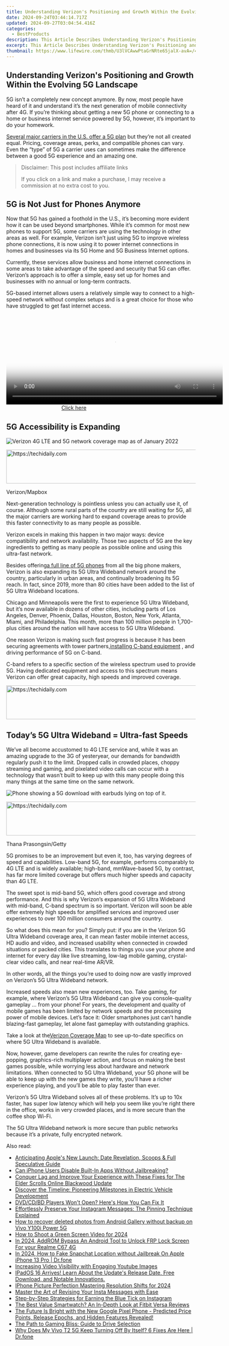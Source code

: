 ```yaml
---
title: Understanding Verizon's Positioning and Growth Within the Evolving 5G Landscape
date: 2024-09-24T03:44:14.717Z
updated: 2024-09-27T03:04:54.416Z
categories:
  - BestProducts
description: This Article Describes Understanding Verizon's Positioning and Growth Within the Evolving 5G Landscape
excerpt: This Article Describes Understanding Verizon's Positioning and Growth Within the Evolving 5G Landscape
thumbnail: https://www.lifewire.com/thmb/U3lVCAwwPtaGrNRte65jalX-avA=/400x300/filters:no_upscale():max_bytes(150000):strip_icc():format(webp)/5Gmapofnighttimecity_WorayuthKamonsuwan-1153457673_ReducedANDcropped-5536f5b9f48948c8a028482bce2e4b9d.jpg
---
```


## Understanding Verizon's Positioning and Growth Within the Evolving 5G Landscape

5G isn’t a completely new concept anymore. By now, most people have heard of it and understand it’s the next generation of mobile connectivity after 4G. If you’re thinking about getting a new 5G phone or connecting to a home or business internet service powered by 5G, however, it’s important to do your homework.

[Several major carriers in the U.S. offer a 5G plan](https://www.lifewire.com/5g-availability-us-4155914) but they’re not all created equal. Pricing, coverage areas, perks, and compatible phones can vary. Even the “type” of 5G a carrier uses can sometimes make the difference between a good 5G experience and an amazing one.

>  Disclaimer: This post includes affiliate links
>
>  If you click on a link and make a purchase, I may receive a commission at no extra cost to you.
>

## 5G is Not Just for Phones Anymore

 Now that 5G has gained a foothold in the U.S., it’s becoming more evident how it can be used beyond smartphones. While it’s common for most new phones to support 5G, some carriers are using the technology in other areas as well. For example, Verizon isn’t just using 5G to improve wireless phone connections, it is now using it to power internet connections in homes and businesses via its 5G Home and 5G Business Internet options.

 Currently, these services allow business and home internet connections in some areas to take advantage of the speed and security that 5G can offer. Verizon’s approach is to offer a simple, easy set up for homes and businesses with no annual or long-term contracts.  

 5G-based internet allows users a relatively simple way to connect to a high-speed network without complex setups and is a great choice for those who have struggled to get fast internet access.

<!-- affiliate ads begin -->
<span id="1983575">
					<video width="576" height="240" style="cursor:pointer"
           poster="//a.impactradius-go.com/display-clicktoplayimage/1983575.png"
           onclick="if(!this.playClicked){this.play();this.setAttribute('controls',true);this.playClicked=true;}">
	   <source src="//a.impactradius-go.com/display-ad/22993-1983575">
	   <img src="//a.impactradius-go.com/display-clicktoplayimage/1983575.png" style="border: none; height: 100%; width: 100%; object-fit: contain">
	</video>
	<div style="width:360px;text-align:center"><a href="javascript:window.open(decodeURIComponent('https%3A%2F%2Fhomestyler.sjv.io%2Fc%2F5597632%2F1983575%2F22993'), '_blank');void(0);">Click here</a></div>
</span>
<img height="0" width="0" src="https://imp.pxf.io/i/5597632/1983575/22993" style="position:absolute;visibility:hidden;" border="0" />
<!-- affiliate ads end -->

## 5G Accessibility is Expanding

![Verizon 4G LTE and 5G network coverage map as of January 2022](https://www.lifewire.com/thmb/MQmv-K977NjKnKZ-omRuAbGaUnw=/960x0/filters:no_upscale():max_bytes(200000):strip_icc():format(webp)/Verizon4GLTEand5Gnetworkcoveragemap_Verizon_Mapbox-da85fd0bbabf4b44b3c71153d8c50354.jpg)

<!-- affiliate ads begin -->
<a href="https://appsumo.8odi.net/c/5597632/2087390/7443" target="_top" id="2087390">
  <img src="//a.impactradius-go.com/display-ad/7443-2087390" border="0" alt="https://techidaily.com" width="728" height="90"/>
</a>
<img height="0" width="0" src="https://appsumo.8odi.net/i/5597632/2087390/7443" style="position:absolute;visibility:hidden;" border="0" />
<!-- affiliate ads end -->

Verizon/Mapbox

 Next-generation technology is pointless unless you can actually use it, of course. Although some rural parts of the country are still waiting for 5G, all the major carriers are working hard to expand coverage areas to provide this faster connectivity to as many people as possible.

 Verizon excels in making this happen in two major ways: device compatibility and network availability. Those two aspects of 5G are the key ingredients to getting as many people as possible online and using this ultra-fast network.

 Besides offering[a full line of 5G phones](https://www.verizon.com/5g/phones/) from all the big phone makers, Verizon is also expanding its 5G Ultra Wideband network around the country, particularly in urban areas, and continually broadening its 5G reach. In fact, since 2019, more than 80 cities have been added to the list of 5G Ultra Wideband locations.

 Chicago and Minneapolis were the first to experience 5G Ultra Wideband, but it’s now available in dozens of other cities, including parts of Los Angeles, Denver, Phoenix, Dallas, Houston, Boston, New York, Atlanta, Miami, and Philadelphia. This month, more than 100 million people in 1,700-plus cities around the nation will have access to 5G Ultra Wideband.

 One reason Verizon is making such fast progress is because it has been securing agreements with tower partners,[installing C-band equipment](https://www.verizon.com/about/news/verizon-starts-c-band-equipment-deployment) , and driving performance of 5G on C-band.

 C-band refers to a specific section of the wireless spectrum used to provide 5G. Having dedicated equipment and access to this spectrum means Verizon can offer great capacity, high speeds and improved coverage.

<!-- affiliate ads begin -->
<a href="https://appsumo.8odi.net/c/5597632/2111982/7443" target="_top" id="2111982">
  <img src="//a.impactradius-go.com/display-ad/7443-2111982" border="0" alt="https://techidaily.com" width="728" height="90"/>
</a>
<img height="0" width="0" src="https://appsumo.8odi.net/i/5597632/2111982/7443" style="position:absolute;visibility:hidden;" border="0" />
<!-- affiliate ads end -->

## Today’s 5G Ultra Wideband = Ultra-fast Speeds

 We’ve all become accustomed to 4G LTE service and, while it was an amazing upgrade to the 3G of yesteryear, our demands for bandwidth regularly push it to the limit. Dropped calls in crowded places, choppy streaming and gaming, and pixelated video calls can occur with a technology that wasn’t built to keep up with this many people doing this many things at the same time on the same network.

![Phone showing a 5G download with earbuds lying on top of it.](https://www.lifewire.com/thmb/gPFMP3LEFiK-_fC4nZuK9qPqtbI=/960x0/filters:no_upscale():max_bytes(200000):strip_icc():format(webp)/5Gdownloadonphonewithairpods_ThanaPrasongsin-1218047705_reducedandcropped-6c37669d2bb243688ffd6dbbc71e9147.jpg)

<!-- affiliate ads begin -->
<a href="https://aligracehair.sjv.io/c/5597632/1997680/19272" target="_top" id="1997680">
  <img src="//a.impactradius-go.com/display-ad/19272-1997680" border="0" alt="https://techidaily.com" width="728" height="90"/>
</a>
<img height="0" width="0" src="https://aligracehair.sjv.io/i/5597632/1997680/19272" style="position:absolute;visibility:hidden;" border="0" />
<!-- affiliate ads end -->

Thana Prasongsin/Getty

 5G promises to be an improvement but even it, too, has varying degrees of speed and capabilities. Low-band 5G, for example, performs comparably to 4G LTE and is widely available; high-band, mmWave-based 5G, by contrast, has far more limited coverage but offers much higher speeds and capacity than 4G LTE.

 The sweet spot is mid-band 5G, which offers good coverage and strong performance. And this is why Verizon’s expansion of 5G Ultra Wideband with mid-band, C-band spectrum is so important. Verizon will soon be able offer extremely high speeds for amplified services and improved user experiences to over 100 million consumers around the country.

 So what does this mean for you? Simply put: if you are in the Verizon 5G Ultra Wideband coverage area, it can mean faster mobile internet access, HD audio and video, and increased usability when connected in crowded situations or packed cities. This translates to things you use your phone and internet for every day like live streaming, low-lag mobile gaming, crystal-clear video calls, and near real-time AR/VR.

 In other words, all the things you’re used to doing now are vastly improved on Verizon’s 5G Ultra Wideband network.

 Increased speeds also mean new experiences, too. Take gaming, for example, where Verizon’s 5G Ultra Wideband can give you console-quality gameplay … from your phone! For years, the development and quality of mobile games has been limited by network speeds and the processing power of mobile devices. Let’s face it: Older smartphones just can’t handle blazing-fast gameplay, let alone fast gameplay with outstanding graphics.  

 Take a look at the[Verizon Coverage Map](https://www.verizon.com/coverage-map/) to see up-to-date specifics on where 5G Ultra Wideband is available.

 Now, however, game developers can rewrite the rules for creating eye-popping, graphics-rich multiplayer action, and focus on making the best games possible, while worrying less about hardware and network limitations. When connected to 5G Ultra Wideband, your 5G phone will be able to keep up with the new games they write, you’ll have a richer experience playing, and you’ll be able to play faster than ever.

 Verizon’s 5G Ultra Wideband solves all of these problems. It’s up to 10x faster, has super low latency which will help you seem like you’re right there in the office, works in very crowded places, and is more secure than the coffee shop Wi-Fi.  

 The 5G Ultra Wideband network is more secure than public networks because it’s a private, fully encrypted network.

<ins class="adsbygoogle"
     style="display:block"
     data-ad-format="autorelaxed"
     data-ad-client="ca-pub-7571918770474297"
     data-ad-slot="1223367746"></ins>

<ins class="adsbygoogle"
     style="display:block"
     data-ad-client="ca-pub-7571918770474297"
     data-ad-slot="8358498916"
     data-ad-format="auto"
     data-full-width-responsive="true"></ins>

<span class="atpl-alsoreadstyle">Also read:</span>
<div><ul>
<li><a href="https://technical-tips.techidaily.com/anticipating-apples-new-launch-date-revelation-scoops-and-full-speculative-guide/"><u>Anticipating Apple's New Launch: Date Revelation, Scoops & Full Speculative Guide</u></a></li>
<li><a href="https://technical-tips.techidaily.com/can-iphone-users-disable-built-in-apps-without-jailbreaking/"><u>Can iPhone Users Disable Built-In Apps Without Jailbreaking?</u></a></li>
<li><a href="https://win-answers.techidaily.com/conquer-lag-and-improve-your-experience-with-these-fixes-for-the-elder-scrolls-online-blackwood-update/"><u>Conquer Lag and Improve Your Experience with These Fixes for The Elder Scrolls Online Blackwood Update</u></a></li>
<li><a href="https://technical-tips.techidaily.com/discover-the-timeline-pioneering-milestones-in-electric-vehicle-development/"><u>Discover the Timeline: Pioneering Milestones in Electric Vehicle Development</u></a></li>
<li><a href="https://technical-tips.techidaily.com/dvdcdbd-players-wont-open-heres-how-you-can-fix-it/"><u>DVD/CD/BD Players Won't Open? Here's How You Can Fix It</u></a></li>
<li><a href="https://technical-tips.techidaily.com/effortlessly-preserve-your-instagram-messages-the-pinning-technique-explained/"><u>Effortlessly Preserve Your Instagram Messages: The Pinning Technique Explained</u></a></li>
<li><a href="https://blog-min.techidaily.com/how-to-recover-deleted-photos-from-android-gallery-without-backup-on-vivo-y100i-power-5g-by-stellar-photo-recovery-android-mobile-photo-recover/"><u>How to recover deleted photos from Android Gallery without backup on Vivo Y100i Power 5G</u></a></li>
<li><a href="https://extra-information.techidaily.com/how-to-shoot-a-green-screen-video-for-2024/"><u>How to Shoot a Green Screen Video for 2024</u></a></li>
<li><a href="https://bypass-frp.techidaily.com/in-2024-addrom-bypass-an-android-tool-to-unlock-frp-lock-screen-for-your-realme-c67-4g-by-drfone-android/"><u>In 2024, AddROM Bypass An Android Tool to Unlock FRP Lock Screen For your Realme C67 4G</u></a></li>
<li><a href="https://location-social.techidaily.com/in-2024-how-to-fake-snapchat-location-without-jailbreak-on-apple-iphone-13-pro-drfone-by-drfone-virtual-ios/"><u>In 2024, How to Fake Snapchat Location without Jailbreak On Apple iPhone 13 Pro | Dr.fone</u></a></li>
<li><a href="https://youtube-video-recordings.techidaily.com/increasing-video-visibility-with-engaging-youtube-images/"><u>Increasing Video Visibility with Engaging Youtube Images</u></a></li>
<li><a href="https://technical-tips.techidaily.com/ipados-16-arrives-learn-about-the-updates-release-date-free-download-and-notable-innovations/"><u>IPadOS 16 Arrives! Learn About the Update's Release Date, Free Download, and Notable Innovations.</u></a></li>
<li><a href="https://extra-skills.techidaily.com/iphone-picture-perfection-mastering-resolution-shifts-for-2024/"><u>IPhone Picture Perfection Mastering Resolution Shifts for 2024</u></a></li>
<li><a href="https://technical-tips.techidaily.com/master-the-art-of-revising-your-insta-messages-with-ease/"><u>Master the Art of Revising Your Insta Messages with Ease</u></a></li>
<li><a href="https://technical-tips.techidaily.com/step-by-step-strategies-for-earning-the-blue-tick-on-instagram/"><u>Step-by-Step Strategies for Earning the Blue Tick on Instagram</u></a></li>
<li><a href="https://buynow-reviews.techidaily.com/the-best-value-smartwatch-an-in-depth-look-at-fitbit-versa-reviews/"><u>The Best Value Smartwatch? An In-Depth Look at Fitbit Versa Reviews</u></a></li>
<li><a href="https://technical-tips.techidaily.com/the-future-is-bright-with-the-new-google-pixel-phone-predicted-price-points-release-epochs-and-hidden-features-revealed/"><u>The Future Is Bright with the New Google Pixel Phone - Predicted Price Points, Release Epochs, and Hidden Features Revealed!</u></a></li>
<li><a href="https://windows11.techidaily.com/the-path-to-gaming-bliss-guide-to-drive-selection/"><u>The Path to Gaming Bliss: Guide to Drive Selection</u></a></li>
<li><a href="https://howto.techidaily.com/why-does-my-vivo-t2-5g-keep-turning-off-by-itself-6-fixes-are-here-drfone-by-drfone-fix-android-problems-fix-android-problems/"><u>Why Does My Vivo T2 5G Keep Turning Off By Itself? 6 Fixes Are Here | Dr.fone</u></a></li>
</ul></div>

